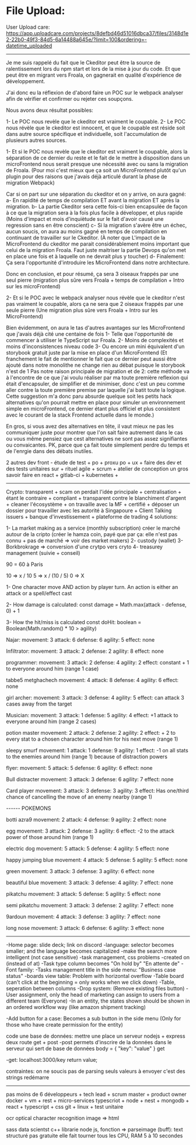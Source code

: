 # File Upload:

User Upload care:
https://app.uploadcare.com/projects/8defbd46d51016dbca37/files/3148d1e2-22b0-49f3-84d5-6a14488a645e/?limit=100&ordering=-datetime_uploaded

---

Je me suis rappelé du fait que le Ckeditor peut être la source de ralentissement lors du npm start et lors de la mise à jour du code.
Et que peut être en migrant vers Froala, on gagnerait en qualité d'expérience de développement.

J'ai donc eu la réflexion de d'abord faire un POC sur le webpack analyser afin de vérifier et confirmer ou rejeter ces soupçons.

Nous avons deux résultat possibles:

1- Le POC nous revèle que le ckeditor est vraiment le coupable.
2- Le POC nous révèle que le ckeditor est innocent, et que le coupable est réside soit dans autre source spécifique et individuelle, soit l'accumulation de plusieurs autres sources.

1- Et si le POC nous revèle que le ckeditor est vraiment le coupable, alors la séparation de ce dernier du reste et le fait de le mettre à disposition dans un microFrontend nous serait presque une nécessité avec ou sans la migration de Froala. (Pour moi c'est mieux que ça soit un MicroFrontend plutôt qu'un plugin pour des raisons que j'avais déjà articulé durant la phase de migration Webpack)

Car si on part sur une séparation du ckeditor et on y arrive, on aura gagné:
a- En rapidité de temps de compilation ET avant la migration ET après la migration.
b- La partie Ckeditor sera cette fois-ci bien encapsulée de façon à ce que la migration sera à la fois plus facile à développer, et plus rapide (Moins d'impact et mois d'inquiètude sur le fait d'avoir causé une regression sans en être conscient)
c- Si la migration s'avère être un échec, aucun soucis, on aura au moins gagné en temps de compilation en continuant de travailler sur le Ckeditor. (À noter que L'impact de la MicroFrontend du ckeditor me parait considérablement moins important que celui de la migration Froala. Faut juste maitriser la partie Devops qu'on met en place une fois et à laquelle on ne devrait plus y toucher)
d- Finalement: Ça sera l'opportunité d'introduire les MicroFrontend dans notre architecture.

Donc en conclusion, et pour résumé, ça sera 3 oiseaux frappés par une seul pierre (migration plus sûre vers Froala + temps de compilation + Intro sur les microFrontend)

2- Et si le POC avec le webpack analyser nous révèle que le ckeditor n'est pas vraiment le coupable, alors ça ne sera que 2 oiseaux frappés par une seule pierre (Une migration plus sûre vers Froala + Intro sur les MicroFrontend)

Bien évidemment, on aura le tas d'autres avantages sur les MicroFrontend que j'avais déjà cité une centaine de fois
1- Telle que l'opportunité de commencer à utiliser le TypeScript sur Froala.
2- Moins de complexités et moins d'inconsistences niveau code
3- Ou encore un mini équivalent d'un storybook gratuit juste par la mise en place d'un MicroForntend (Et franchement le fait de mentionner le fait que ce dernier peut aussi être ajouté dans notre monolithe ne change rien au débat puisque le storybook n'est de 1 Pas notre raison principale de migration et de 2: cette méthode va à l'encontre de ce que j'ai voulu réaliser par ma toute première reflexion qui était d'encapsuler, de simplifier et de minimiser, donc c'est un peu comme aller contre la toute première premise par laquelle j'ai batit toute la logique. Cette suggestion m'a donc paru absurde quelque soit les petits hack alternatives qu'on pourrait mettre en place pour simuler un environnement simple en microFrontend, ce dernier étant plus officiel et plus consistent avec le courant de la stack Frontend actuelle dans le monde.)

En gros, si vous avez des alternatives en tête, il vaut mieux ne pas les communiquer juste pour montrer que l'on sait faire autrement dans le cas ou vous même pensiez que cest alternatives ne sont pas assez signifiantes ou convaicantes. PK, parce que ça fait toute simplement perdre du temps et de l'enrgie dans des débats inutiles.

2 autres dev front - étude de test + po + proxu po + ux +
faire des dev et des tests unitaires sur + rituel agile + scrum + atelier de conception
un gros savoir faire en react + gitlab-ci + kubernetes +

---

Crypto: transparent + scam
on perdait l'idée principale + centralisation + étant le contraire + compliant + transparent
contre le blanchiment d'argent + cleaner l'écosystème + on travaille avec la MF + certifié + déposer un dossier pour travailler avec
les autorité à Singapoure + Client Talking issuers + banque d'investissement + plateforme de trading
4 solutions:

1- La market making as a service (monthly subscription) créer le marché autour de la cripto (créer le hamza coin, payé que par ça:
elle n'est pas connu + pas de marché => voir des market makers)
2- custody (wallet)
3- Borkbrokrage => conversion d'une crytpo vers cryto
4- treasurey management (suivie + conseil)

90 = 60 à Paris

10 => x / 10
5 => x / (10 / 5)
0 => X

1- One character move AND action by player turn.
An action is either an attack or a spell/effect cast

2- How damage is calculated:
const damage = Math.max(attack - defense, 0) + 1

3- How the hit/miss is calculated
const doHit: boolean = Boolean(Math.random() \* 10 > agility)

Najar:
movement: 3
attack: 6
defense: 6
agility: 5
effect: none

Infiltrator:
movement: 3
attack: 2
defense: 2
agility: 8
effect: none

programmer:
movement: 3
attack: 2
defense: 4
agility: 2
effect: constant + 1 to everyone around him (range 1 case)

tabbe5 metghachech
movement: 4
attack: 8
defense: 4
agility: 6
effect: none

girl archer:
movement: 3
attack: 3
defense: 4
agility: 5
effect: can attack 3 cases away from the target

Musician:
movement: 3
attack: 1
defense: 5
agility: 4
effect: +1 attack to everyone around him (range 2 cases)

potion master
movement: 2
attack: 2
defense: 2
agility: 2
effect: + 2 to every stat to a chosen character around him for his next move (range 1)

sleepy smurf
movement: 1
attack: 1
defense: 9
agility: 1
effect: -1 on all stats to the enemies around him (range 1) because of distraction powers

flyer:
movement: 5
attack: 5
defense: 6
agility: 6
effect: none

Bull distracter
movement: 3
attack: 3
defense: 6
agility: 7
effect: none

Card player
movement: 3
attack: 3
defense: 3
agility: 3
effect: Has one/third chance of cancelling the move of an enemy nearby (range 1)

------ POKEMONS

botti azra9
movement: 2
attack: 4
defense: 9
agility: 2
effect: none

egg
movement: 3
attack: 2
defense: 3
agility: 6
effect: -2 to the attack power of those around him (range 1)

electric dog
movement: 5
attack: 5
defense: 4
agility: 5
effect: none

happy jumping blue
movement: 4
attack: 5
defense: 5
agility: 5
effect: none

green
movement: 3
attack: 3
defense: 3
agility: 6
effect: none

beautiful blue
movement: 3
attack: 3
defense: 4
agility: 7
effect: none

pikatchu
movement: 3
attack: 5
defense: 5
agility: 5
effect: none

semi pikatchu
movement: 3
attack: 3
defense: 2
agility: 7
effect: none

9ardoun
movement: 4
attack: 3
defense: 3
agility: 7
effect: none

long nose
movement: 3
attack: 6
defense: 6
agility: 3
effect: none

---

-Home page: slide deck; link on discord
-language: selector becomes smaller; and the language becomes capitalized
-make the search more intelligent (not case sensitive)
-task management, css problems
-created on (instead of at)
-Task type column becomes "On hold by" "En attente de"
-Font family:
-Tasks management title in the side menu: "Business case status"
-boards view table: Problem with horizontal overflow
-Table board (can't click at the beginning = only works when we click down)
-Table, seperation between columns
-Drop system: (Remove existing files button)
-User assignment, only the head of marketing can assign to users from a different team (Everyone)
-In an entity, the states shown should be shown in an ordered workflow way (like amazon shipment tracking)

-Add button for a case: Becomes a sub button in the side menu (Only for those who have create permission for the entity)

code une base de données:
mettre une place un serveur nodejs + express
deux route get + post
-post permets d'inscrire de la données dans le serveur qui sert de base de données
body = { "key": "value" }
get

-get: localhost:3000/key return value;

contraintes: on ne soucis pas de parsing
seuls valeurs à envoyer c'est des strings
redémarre

---

pas moins de 6 développeurs + tech lead + scrum master + product owner
docker + vm + rest + micro-services
typescriot + node + nest + mongodb + react + typescript + css
git + linux + test unitaire

ocr
optical character recognition
image => html

sass
data scientst c++
librarie node js, fonction => parseimage (buff): text structuré
pas gratuite elle fait tourner tous les CPU, RAM 5 à 10 secondes
